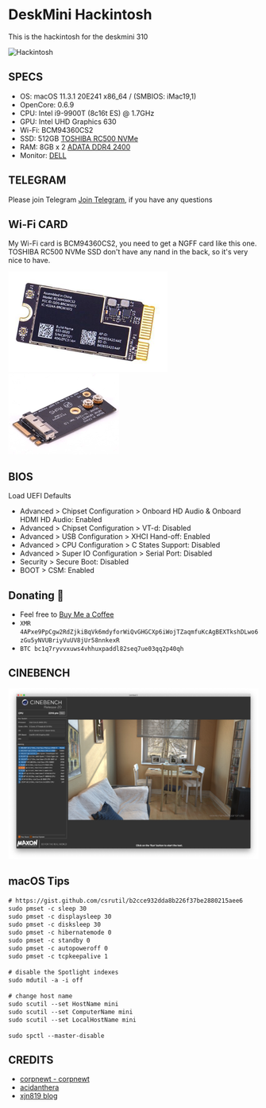 # DeskMini Hackintosh
This is the hackintosh for the deskmini 310

![Hackintosh](https://i.imgur.com/WgWD3yP.png)

## SPECS

+ OS: macOS 11.3.1 20E241 x86_64 / (SMBIOS: iMac19,1)
+ OpenCore: 0.6.9
+ CPU: Intel i9-9900T (8c16t ES) @ 1.7GHz
+ GPU: Intel UHD Graphics 630
+ Wi-Fi: BCM94360CS2
+ SSD: 512GB [TOSHIBA RC500 NVMe](https://union-click.jd.com/jdc?e=&p=JF8AAMoDIgZlGmsVAxMGVRhTEQURD1ArH0paTFhlQh5QQ1AMSwUDUFZOGA5OREdcThlVGloUAhEPURxYHQcNXhBHBiV0RWAqWwIWXHd_T04gQGsWAA9EJlRUHgtlGmsVAxMHUx5fHAYSN2UbXCVUfAdUGloXABQGUh1rFDISAFYaWR0DGwRdGFsSMhUHXCtbHAEVBFYdXxUGEWkUK2slASI3ZRtrFjJQaVRJDhcCFAFcSF4RVhcPAhgLRlBFBl1JWRcBElIFT1sSMhAGVB9S)
+ RAM: 8GB x 2 [ADATA DDR4 2400](https://union-click.jd.com/jdc?e=&p=JF8AAMoDIgZlGmsVAxMGVBpcFgUXBVwrH0paTFhlQh5QQ1AMSwUDUFZOGA5OREdcThlVGloUAxMAVhxeFwsNXhBHBiVEVnUhTicSXHdYHRpZd19aYA9gIBBEHgtlGmsVAxMHUx5fHAYSN2UbXCVUfAdUGloUAxMBVR5rFDISAFYaWR0DFAJWGFIRMhUHXCtbHAEVBFYdXxUGEWkUK2slASI3ZRtrFjJQaVNLXEFWQFMCHgkUABcCVUsLQVIXVVwdWxFQQVBQHAhBMhAGVB9S)
+ Monitor: [DELL](https://union-click.jd.com/jdc?e=&p=JF8AAMADIgZlGmsTCxIDUx1aJUZNXwtEa0xHV0YXEEULWldTCQQAQB1AWQkFXRwCFgFTGkRMR05aZQEkUVhEdShcOGV4T1cFelhIBVVTM11XGTITN1UaWhUEFwNcH1slMhIAZU01FQMTBlQTXhQEFzdUK1sSARMFXRpdHQYaD1UrXBULIgdcGFwWARQDVR9Ye0MiN2UYayUyEjdWKxl7B0IGVRtaRlYRD1QeXkFQElcGH14RUBYFV0sPHQoaAFYrWRQDFg4)

## TELEGRAM
Please join Telegram [Join Telegram](https://t.me/hackintash), if you have any questions

## Wi-Fi CARD
My Wi-Fi card is BCM94360CS2, you need to get a NGFF card like this one. TOSHIBA RC500 NVMe SSD don't have any nand in the back, so it's very nice to have.

![BCM94360CS2](misc/BCM94360CS2.png)
![NGFF](misc/ngff.png)

## BIOS

Load UEFI Defaults

+ Advanced > Chipset Configuration  > Onboard HD Audio & Onboard HDMI HD Audio: Enabled
+ Advanced > Chipset Configuration  > VT-d: Disabled
+ Advanced > USB Configuration > XHCI Hand-off: Enabled
+ Advanced > CPU Configuration  > C States Support: Disabled
+ Advanced > Super IO Configuration > Serial Port: Disabled
+ Security > Secure Boot: Disabled
+ BOOT > CSM: Enabled


## Donating 💸

- Feel free to [Buy Me a Coffee](https://www.buymeacoffee.com/csrutil)
- `XMR 4APxe9PpCgw2RdZjkiBqVk6mdyforWiQvGHGCXp6iWojTZaqmfuKcAgBEXTkshDLwo6zGu5yNVUBriyVuUV8jUr58nnkexR`
- `BTC bc1q7ryvvxuws4vhhuxpaddl82seq7ue03qq2p40qh`

## CINEBENCH
![CINEBENCH](misc/CINEBENCH.jpg)

## macOS Tips

```
# https://gist.github.com/csrutil/b2cce932dda8b226f37be2880215aee6
sudo pmset -c sleep 30
sudo pmset -c displaysleep 30
sudo pmset -c disksleep 30
sudo pmset -c hibernatemode 0
sudo pmset -c standby 0
sudo pmset -c autopoweroff 0
sudo pmset -c tcpkeepalive 1

# disable the Spotlight indexes
sudo mdutil -a -i off

# change host name
sudo scutil --set HostName mini
sudo scutil --set ComputerName mini
sudo scutil --set LocalHostName mini

sudo spctl --master-disable
```

## CREDITS
- [corpnewt - corpnewt](https://github.com/corpnewt)
- [acidanthera](https://github.com/acidanthera)
- [xjn819 blog](https://blog.xjn819.com/)
